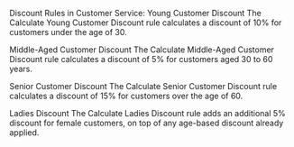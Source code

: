 Discount Rules in Customer Service:
Young Customer Discount
The Calculate Young Customer Discount rule calculates a discount of 10% for customers under the age of 30.

Middle-Aged Customer Discount
The Calculate Middle-Aged Customer Discount rule calculates a discount of 5% for customers aged 30 to 60 years.

Senior Customer Discount
The Calculate Senior Customer Discount rule calculates a discount of 15% for customers over the age of 60.

Ladies Discount
The Calculate Ladies Discount rule adds an additional 5% discount for female customers, on top of any age-based discount already applied.
